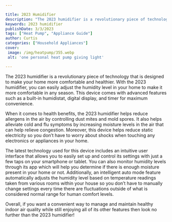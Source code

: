 ```yaml
---

title: 2023 Humidifier
description: "The 2023 humidifier is a revolutionary piece of technology that is designed to make your home more comfortable and healthier. With...read now to learn more"
keywords: 2023 humidifier
publishDate: 3/3/2023
tags: ["Heat Pump", "Appliance Guide"]
author: Curtis
categories: ["Household Appliances"]
cover: 
 image: /img/heatpump/355.webp
 alt: 'one personal heat pump giving light'

---
```


The 2023 humidifier is a revolutionary piece of technology that is designed to make your home more comfortable and healthier. With the 2023 humidifier, you can easily adjust the humidity level in your home to make it more comfortable in any season. This device comes with advanced features such as a built-in humidistat, digital display, and timer for maximum convenience.

When it comes to health benefits, the 2023 humidifier helps reduce allergens in the air by controlling dust mites and mold spores. It also helps alleviate cold and flu symptoms by increasing moisture levels in the air that can help relieve congestion. Moreover, this device helps reduce static electricity so you don’t have to worry about shocks when touching any electronics or appliances in your home. 

The latest technology used for this device includes an intuitive user interface that allows you to easily set up and control its settings with just a few taps on your smartphone or tablet. You can also monitor humidity levels through its app which will help you determine if there is enough moisture present in your home or not. Additionally, an intelligent auto mode feature automatically adjusts the humidity level based on temperature readings taken from various rooms within your house so you don’t have to manually change settings every time there are fluctuations outside of what is considered normal range for human comfort levels. 

Overall, if you want a convenient way to manage and maintain healthy indoor air quality while still enjoying all of its other features then look no further than the 2023 humidifier!
